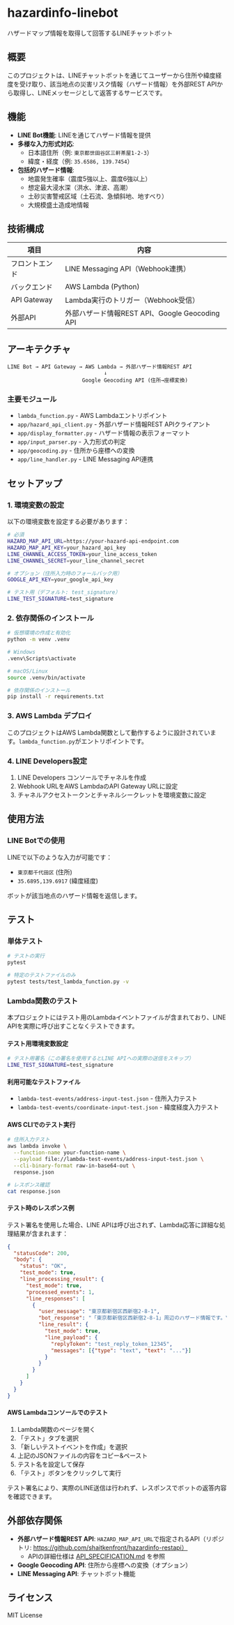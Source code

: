# hazardinfo-linebot

ハザードマップ情報を取得して回答するLINEチャットボット

## 概要

このプロジェクトは、LINEチャットボットを通じてユーザーから住所や緯度経度を受け取り、該当地点の災害リスク情報（ハザード情報）を外部REST APIから取得し、LINEメッセージとして返答するサービスです。

## 機能

- **LINE Bot機能**: LINEを通じてハザード情報を提供
- **多様な入力形式対応**:
  - 日本語住所（例: `東京都世田谷区三軒茶屋1-2-3`）
  - 緯度・経度（例: `35.6586, 139.7454`）
- **包括的ハザード情報**:
  - 地震発生確率（震度5強以上、震度6強以上）
  - 想定最大浸水深（洪水、津波、高潮）
  - 土砂災害警戒区域（土石流、急傾斜地、地すべり）
  - 大規模盛土造成地情報

## 技術構成

| 項目 | 内容 |
|------|------|
| フロントエンド | LINE Messaging API（Webhook連携） |
| バックエンド | AWS Lambda (Python) |
| API Gateway | Lambda実行のトリガー（Webhook受信） |
| 外部API | 外部ハザード情報REST API、Google Geocoding API |

## アーキテクチャ

```
LINE Bot → API Gateway → AWS Lambda → 外部ハザード情報REST API
                               ↓
                        Google Geocoding API (住所→座標変換)
```

### 主要モジュール

- `lambda_function.py` - AWS Lambdaエントリポイント
- `app/hazard_api_client.py` - 外部ハザード情報REST APIクライアント
- `app/display_formatter.py` - ハザード情報の表示フォーマット
- `app/input_parser.py` - 入力形式の判定
- `app/geocoding.py` - 住所から座標への変換
- `app/line_handler.py` - LINE Messaging API連携

## セットアップ

### 1. 環境変数の設定

以下の環境変数を設定する必要があります：

```bash
# 必須
HAZARD_MAP_API_URL=https://your-hazard-api-endpoint.com
HAZARD_MAP_API_KEY=your_hazard_api_key
LINE_CHANNEL_ACCESS_TOKEN=your_line_access_token
LINE_CHANNEL_SECRET=your_line_channel_secret

# オプション（住所入力時のフォールバック用）
GOOGLE_API_KEY=your_google_api_key

# テスト用（デフォルト: test_signature）
LINE_TEST_SIGNATURE=test_signature
```

### 2. 依存関係のインストール

```bash
# 仮想環境の作成と有効化
python -m venv .venv

# Windows
.venv\Scripts\activate

# macOS/Linux
source .venv/bin/activate

# 依存関係のインストール
pip install -r requirements.txt
```

### 3. AWS Lambda デプロイ

このプロジェクトはAWS Lambda関数として動作するように設計されています。`lambda_function.py`がエントリポイントです。

### 4. LINE Developers設定

1. LINE Developers コンソールでチャネルを作成
2. Webhook URLをAWS LambdaのAPI Gateway URLに設定
3. チャネルアクセストークンとチャネルシークレットを環境変数に設定

## 使用方法

### LINE Botでの使用

LINEで以下のような入力が可能です：

- `東京都千代田区` (住所)
- `35.6895,139.6917` (緯度経度)

ボットが該当地点のハザード情報を返信します。

## テスト

### 単体テスト

```bash
# テストの実行
pytest

# 特定のテストファイルのみ
pytest tests/test_lambda_function.py -v
```

### Lambda関数のテスト

本プロジェクトにはテスト用のLambdaイベントファイルが含まれており、LINE APIを実際に呼び出すことなくテストできます。

#### テスト用環境変数設定

```bash
# テスト用署名（この署名を使用するとLINE APIへの実際の送信をスキップ）
LINE_TEST_SIGNATURE=test_signature
```

#### 利用可能なテストファイル

- `lambda-test-events/address-input-test.json` - 住所入力テスト
- `lambda-test-events/coordinate-input-test.json` - 緯度経度入力テスト  

#### AWS CLIでのテスト実行

```bash
# 住所入力テスト
aws lambda invoke \
  --function-name your-function-name \
  --payload file://lambda-test-events/address-input-test.json \
  --cli-binary-format raw-in-base64-out \
  response.json

# レスポンス確認
cat response.json
```

#### テスト時のレスポンス例

テスト署名を使用した場合、LINE APIは呼び出されず、Lambda応答に詳細な処理結果が含まれます：

```json
{
  "statusCode": 200,
  "body": {
    "status": "OK",
    "test_mode": true,
    "line_processing_result": {
      "test_mode": true,
      "processed_events": 1,
      "line_responses": [
        {
          "user_message": "東京都新宿区西新宿2-8-1",
          "bot_response": "「東京都新宿区西新宿2-8-1」周辺のハザード情報です。\n【30年以内に震度5強以上の地震が起こる確率】\n...",
          "line_result": {
            "test_mode": true,
            "line_payload": {
              "replyToken": "test_reply_token_12345",
              "messages": [{"type": "text", "text": "..."}]
            }
          }
        }
      ]
    }
  }
}
```

#### AWS Lambdaコンソールでのテスト

1. Lambda関数のページを開く
2. 「テスト」タブを選択
3. 「新しいテストイベントを作成」を選択
4. 上記のJSONファイルの内容をコピー&ペースト
5. テスト名を設定して保存
6. 「テスト」ボタンをクリックして実行

テスト署名により、実際のLINE送信は行われず、レスポンスでボットの返答内容を確認できます。

## 外部依存関係

- **外部ハザード情報REST API**: `HAZARD_MAP_API_URL`で指定されるAPI（リポジトリ: https://github.com/shaitkenfront/hazardinfo-restapi）
  - APIの詳細仕様は [API_SPECIFICATION.md](API_SPECIFICATION.md) を参照
- **Google Geocoding API**: 住所から座標への変換（オプション）
- **LINE Messaging API**: チャットボット機能

## ライセンス

MIT License